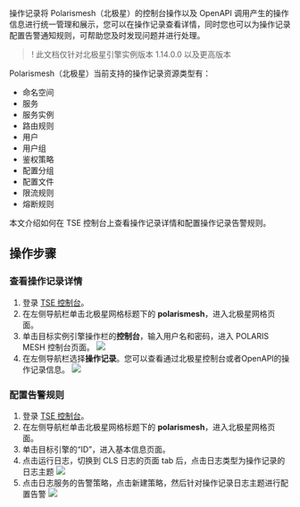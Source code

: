 操作记录将 Polarismesh（北极星）的控制台操作以及 OpenAPI 调用产生的操作信息进行统一管理和展示，您可以在操作记录查看详情，同时您也可以为操作记录配置告警通知规则，可帮助您及时发现问题并进行处理。

>! 此文档仅针对北极星引擎实例版本 1.14.0.0 以及更高版本

Polarismesh（北极星）当前支持的操作记录资源类型有：

- 命名空间
- 服务
- 服务实例
- 路由规则
- 用户
- 用户组
- 鉴权策略
- 配置分组
- 配置文件
- 限流规则
- 熔断规则

本文介绍如何在 TSE 控制台上查看操作记录详情和配置操作记录告警规则。

## 操作步骤

### 查看操作记录详情

1. 登录 [TSE 控制台](https://console.cloud.tencent.com/tse)。
2. 在左侧导航栏单击北极星网格标题下的 **polarismesh**，进入北极星网格页面。
3. 单击目标实例引擎操作栏的**控制台**，输入用户名和密码，进入 POLARIS MESH 控制台页面。
   ![](https://qcloudimg.tencent-cloud.cn/raw/2b2e6f7cd376f1dd5ba9c440c0fdf3c6.png)
4. 在左侧导航栏选择**操作记录**。您可以查看通过北极星控制台或者OpenAPI的操作记录信息。
   ![](https://qcloudimg.tencent-cloud.cn/raw/7b4e934af94df9c9d3cb16062e467721.png)

### 配置告警规则

1. 登录 [TSE 控制台](https://console.cloud.tencent.com/tse)。
2. 在左侧导航栏单击北极星网格标题下的 **polarismesh**，进入北极星网格页面。
3. 单击目标引擎的“ID”，进入基本信息页面。
4. 点击运行日志，切换到 CLS 日志的页面 tab 后，点击日志类型为操作记录的日志主题
   ![](https://qcloudimg.tencent-cloud.cn/raw/2a512e70a9c72c5bb077a100422dee45.png)
5. 点击日志服务的告警策略，点击新建策略，然后针对操作记录日志主题进行配置告警
   ![](https://qcloudimg.tencent-cloud.cn/raw/32c93e9d256123a8ac9af1bd1f934cfe.png)
